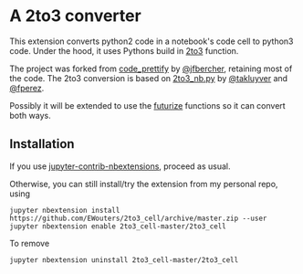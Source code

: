 # A 2to3 converter

This extension converts python2 code in a notebook's code cell to python3 code. 
Under the hood, it uses Pythons build in [2to3](https://docs.python.org/3/library/2to3.html) function.

The project was forked from [code_prettify](https://github.com/jfbercher/code_prettify) by [@jfbercher](https://github.com/jfbercher), retaining most of the code.
The 2to3 conversion is based on [2to3_nb.py](https://gist.github.com/takluyver/c8839593c615bb2f6e80) by [@takluyver](https://github.com/takluyver) and [@fperez](https://github.com/fperez).

Possibly it will be extended to use the [futurize](http://python-future.org/automatic_conversion.html) functions so it can convert both ways.

Installation
------------

If you use [jupyter-contrib-nbextensions](https://github.com/ipython-contrib/jupyter_contrib_nbextensions), proceed as usual. 

Otherwise, you can still install/try the extension from my personal repo, using
```
jupyter nbextension install https://github.com/EWouters/2to3_cell/archive/master.zip --user
jupyter nbextension enable 2to3_cell-master/2to3_cell
```

To remove
```
jupyter nbextension uninstall 2to3_cell-master/2to3_cell
```
